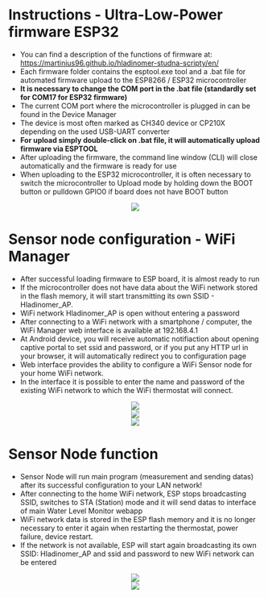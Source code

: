 # Instructions - Ultra-Low-Power firmware ESP32
* You can find a description of the functions of firmware at: https://martinius96.github.io/hladinomer-studna-scripty/en/
* Each firmware folder contains the esptool.exe tool and a .bat file for automated firmware upload to the ESP8266 / ESP32 microcontroller
* **It is necessary to change the COM port in the .bat file (standardly set for COM17 for ESP32 firmware)**
* The current COM port where the microcontroller is plugged in can be found in the Device Manager
* The device is most often marked as CH340 device or CP210X depending on the used USB-UART converter
* **For upload simply double-click on .bat file, it will automatically upload firmware via ESPTOOL**
* After uploading the firmware, the command line window (CLI) will close automatically and the firmware is ready for use
* When uploading to the ESP32 microcontroller, it is often necessary to switch the microcontroller to Upload mode by holding down the BOOT button or pulldown GPIO0 if board does not have BOOT button

<p align="center">
  <img src="https://i.imgur.com/M0U6HkC.png" />
</p>

# Sensor node configuration - WiFi Manager
* After successful loading firmware to ESP board, it is almost ready to run
* If the microcontroller does not have data about the WiFi network stored in the flash memory, it will start transmitting its own SSID - Hladinomer_AP.
* WiFi network Hladinomer_AP is open without entering a password
* After connecting to a WiFi network with a smartphone / computer, the WiFi Manager web interface is available at 192.168.4.1
* At Android device, you will receive automatic notifiaction about opening captive portal to set ssid and password, or if you put any HTTP url in your browser, it will automatically redirect you to configuration page
* Web interface provides the ability to configure a WiFi Sensor node for your home WiFi network.
* In the interface it is possible to enter the name and password of the existing WiFi network to which the WiFi thermostat will connect.
<p align="center"> 
<img src="https://i.imgur.com/WnKiXmB.png" /><br>
<img src="https://i.imgur.com/03ZNAOg.png" /><br>
<img src="https://i.imgur.com/2jRffBN.png" />
</p>

# Sensor Node function
* Sensor Node will run main program (measurement and sending datas) after its successful configuration to your LAN network!
* After connecting to the home WiFi network, ESP stops broadcasting SSID, switches to STA (Station) mode and it will send datas to interface of main Water Level Monitor webapp
* WiFi network data is stored in the ESP flash memory and it is no longer necessary to enter it again when restarting the thermostat, power failure, device restart.
* If the network is not available, ESP will start again broadcasting its own SSID: Hladinomer_AP and ssid and password to new WiFi network can be entered
<p align="center">
<img src="https://i.imgur.com/ZYksQHp.png" /> <br>
  <img src="https://i.imgur.com/OTKLoID.png" />
</p>
